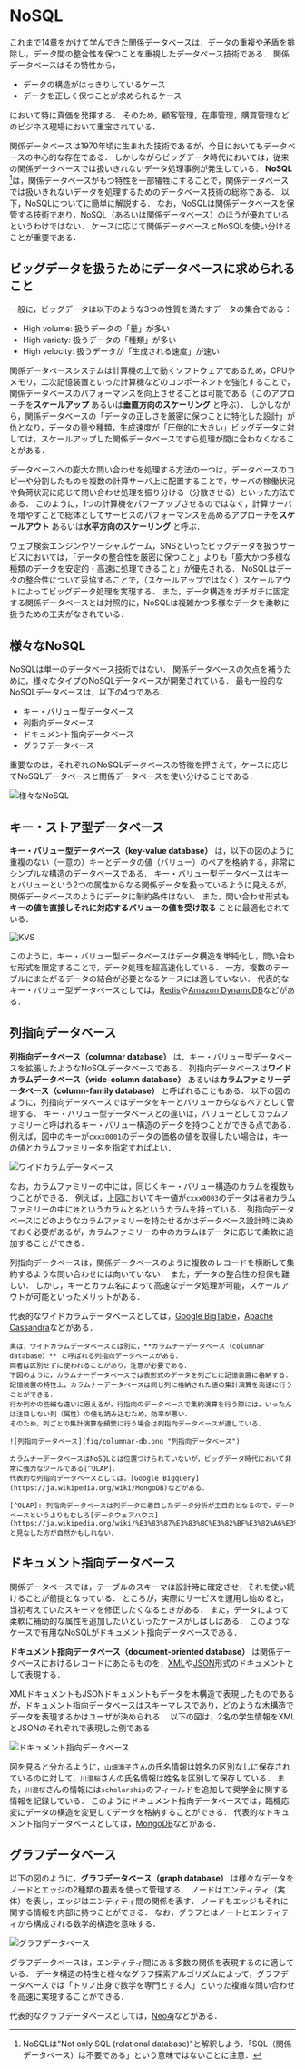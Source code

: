 # NoSQL

これまで14章をかけて学んできた関係データベースは，データの重複や矛盾を排除し，データ間の整合性を保つことを重視したデータベース技術である．
関係データベースはその特性から，
- データの構造がはっきりしているケース
- データを正しく保つことが求められるケース

において特に真価を発揮する．
そのため，顧客管理，在庫管理，購買管理などのビジネス現場において重宝されている．

関係データベースは1970年頃に生まれた技術であるが，今日においてもデータベースの中心的な存在である．
しかしながらビッグデータ時代においては，従来の関係データベースでは扱いきれないデータ処理事例が発生している．
**NoSQL** [^NoSQL]は，関係データベースがもつ特性を一部犠牲にすることで，関係データベースでは扱いきれないデータを処理するためのデータベース技術の総称である．
以下，NoSQLについてに簡単に解説する．
なお，NoSQLは関係データベースを保管する技術であり，NoSQL（あるいは関係データベース）のほうが優れているというわけではない．
ケースに応じて関係データベースとNoSQLを使い分けることが重要である．

[^NoSQL]: NoSQLは"Not only SQL (relational database)"と解釈しよう．「SQL（関係データベース）は不要である」という意味ではないことに注意．


## ビッグデータを扱うためにデータベースに求められること
一般に，ビッグデータは以下のような3つの性質を満たすデータの集合である：
- High volume: 扱うデータの「量」が多い
- High variety: 扱うデータの「種類」が多い
- High velocity: 扱うデータが「生成される速度」が速い

関係データベースシステムは計算機の上で動くソフトウェアであるため，CPUやメモリ，二次記憶装置といった計算機などのコンポーネントを強化することで，関係データベースのパフォーマンスを向上させることは可能である（このアプローチを**スケールアップ** あるいは**垂直方向のスケーリング** と呼ぶ）．
しかしながら，関係データベースの「データの正しさを厳密に保つことに特化した設計」が仇となり，データの量や種類，生成速度が「圧倒的に大きい」ビッグデータに対しては，スケールアップした関係データベースですら処理が間に合わなくなることがある．

データベースへの膨大な問い合わせを処理する方法の一つは，データベースのコピーや分割したものを複数の計算サーバ上に配置することで，サーバの稼働状況や負荷状況に応じて問い合わせ処理を振り分ける（分散させる）といった方法である．
このように，1つの計算機をパワーアップさせるのではなく，計算サーバを増やすことで総体としてサービスのパフォーマンスを高めるアプローチを**スケールアウト** あるいは**水平方向のスケーリング** と呼ぶ．

ウェブ検索エンジンやソーシャルゲーム，SNSといったビッグデータを扱うサービスにおいては，「データの整合性を厳密に保つこと」よりも「膨大かつ多様な種類のデータを安定的・高速に処理できること」が優先される．
NoSQLはデータの整合性について妥協することで，（スケールアップではなく）スケールアウトによってビッグデータ処理を実現する．
また，データ構造をガチガチに固定する関係データベースとは対照的に，NoSQLは複雑かつ多様なデータを柔軟に扱うための工夫がなされている．


## 様々なNoSQL
NoSQLは単一のデータベース技術ではない．
関係データベースの欠点を補うために，様々なタイプのNoSQLデータベースが開発されている．
最も一般的なNoSQLデータベースは，以下の4つである．
- キー・バリュー型データベース
- 列指向データベース
- ドキュメント指向データベース
- グラフデータベース

重要なのは，それぞれのNoSQLデータベースの特徴を押さえて，ケースに応じてNoSQLデータベースと関係データベースを使い分けることである．

![様々なNoSQL](fig/nosql.png "様々なNoSQL")


## キー・ストア型データベース
**キー・バリュー型データベース（key-value database）** は，以下の図のように重複のない（一意の）キーとデータの値（バリュー）のペアを格納する，非常にシンプルな構造のデータベースである．
キー・バリュー型データベースはキーとバリューという2つの属性からなる関係データを扱っているように見えるが，関係データベースのようにデータに制約条件はない．
また，問い合わせ形式も**キーの値を直接しそれに対応するバリューの値を受け取る** ことに最適化されている．

![KVS](fig/KVS.png "KVS")

このように，キー・バリュー型データベースはデータ構造を単純化し，問い合わせ形式を限定することで，データ処理を超高速化している．
一方，複数のテーブルにまたがるデータの結合が必要となるケースには適していない．
代表的なキー・バリュー型データベースとしては，[Redis](https://ja.wikipedia.org/wiki/Redis)や[Amazon DynamoDB](https://ja.wikipedia.org/wiki/Amazon_DynamoDB)などがある．


## 列指向データベース
**列指向データベース（columnar database）** は．キー・バリュー型データベースを拡張したようなNoSQLデータベースである．
列指向データベースは**ワイドカラムデータベース（wide-column database）** あるいは**カラムファミリーデータベース（column-family database）** と呼ばれることもある．
以下の図のように，列指向データベースではデータをキーとバリューからなるペアとして管理する．
キー・バリュー型データベースとの違いは，バリューとしてカラムファミリーと呼ばれるキー・バリュー構造のデータを持つことができる点である．
例えば，図中のキーが`cxxx0001`のデータの価格の値を取得したい場合は，キーの値とカラムファミリー名を指定すればよい．

![ワイドカラムデータベース](fig/wide-column-db.png "ワイドカラムデータベース")

なお，カラムファミリーの中には，同じくキー・バリュー構造のカラムを複数もつことができる．
例えば，上図においてキー値が`cxxx0003`のデータは`著者`カラムファミリーの中に`姓`というカラムと`名`というカラムを持っている．
列指向データベースにどのようなカラムファミリーを持たせるかはデータベース設計時に決めておく必要があるが，カラムファミリーの中のカラムはデータに応じて柔軟に追加することができる．

列指向データベースは，関係データベースのように複数のレコードを横断して集約するような問い合わせには向いていない．
また，データの整合性の担保も難しい．
しかし，キーとカラム名によって高速なデータ処理が可能，スケールアウトが可能といったメリットがある．

代表的なワイドカラムデータベースとしては，[Google BigTable](https://ja.wikipedia.org/wiki/Bigtable)，[Apache Cassandra](https://ja.wikipedia.org/wiki/Apache_Cassandra)などがある．


```{note}
実は，ワイドカラムデータベースとは別に，**カラムナーデータベース（columnar database）** と呼ばれる列指向データベースがある．
両者は区別せずに使われることがあり，注意が必要である．
下図のように，カラムナーデータベースでは表形式のデータを列ごとに記憶装置に格納する．
記憶装置の特性上，カラムナーデータベースは同じ列に格納された値の集計演算を高速に行うことができる．
行か列かの些細な違いに思えるが，行指向のデータベースで集約演算を行う際には，いったんは注目しない列（属性）の値も読み込むため，効率が悪い．
そのため，列ごとの集計演算を頻繁に行う場合は列指向データベースが適している．

![列指向データベース](fig/columnar-db.png "列指向データベース")

カラムナーデータベースはNoSQLとは位置づけられていないが，ビッグデータ時代において非常に強力なツールである[^OLAP]．
代表的な列指向データベースとしては，[Google Bigquery](https://ja.wikipedia.org/wiki/MongoDB)などがある．

[^OLAP]: 列指向データベースは列データに着目したデータ分析が主目的となるので，データベースというよりもむしろ[データウェアハウス](https://ja.wikipedia.org/wiki/%E3%83%87%E3%83%BC%E3%82%BF%E3%82%A6%E3%82%A7%E3%82%A2%E3%83%8F%E3%82%A6%E3%82%B9)と見なした方が自然かもしれない．
```


## ドキュメント指向データベース
関係データベースでは，テーブルのスキーマは設計時に確定させ，それを使い続けることが前提となっている．
ところが，実際にサービスを運用し始めると，当初考えていたスキーマを修正したくなるときがある．
また，データによって柔軟に補助的な属性を追加したいといったケースがしばしばある．
このようなケースで有用なNoSQLがドキュメント指向データベースである．

**ドキュメント指向データベース（document-oriented database）** は関係データベースにおけるレコードにあたるものを，[XML](https://ja.wikipedia.org/wiki/Extensible_Markup_Language)や[JSON](https://ja.wikipedia.org/wiki/JavaScript_Object_Notation)形式のドキュメントとして表現する．

XMLドキュメントもJSONドキュメントもデータを木構造で表現したものであるが，ドキュメント指向データベースはスキーマレスであり，どのような木構造でデータを表現するかはユーザが決められる．
以下の図は，2名の学生情報をXMLとJSONのそれぞれで表現した例である．

![ドキュメント指向データベース](fig/document-oriented-db.png "ドキュメント指向データベース")

図を見ると分かるように，`山畑滝子`さんの氏名情報は姓名の区別なしに保存されているのに対して，`川澄桜`さんの氏名情報は姓名を区別して保存している．
また，`川澄桜`さんの情報には`scholarship`のフィールドを追加して奨学金に関する情報を記録している．
このようにドキュメント指向データベースでは，臨機応変にデータの構造を変更してデータを格納することができる．
代表的なドキュメント指向データベースとしては，[MongoDB](https://ja.wikipedia.org/wiki/MongoDB)などがある．



## グラフデータベース
以下の図のように，**グラフデータベース（graph database）** は様々なデータをノードとエッジの2種類の要素を使って管理する．
ノードはエンティティ（実体）を表し，エッジはエンティティ間の関係を表す．
ノードもエッジもそれに関する情報を内部に持つことができる．
なお，グラフとはノートとエンティティから構成される数学的構造を意味する．

![グラフデータベース](fig/graph-database.png "グラフデータベース")

グラフデータベースは，エンティティ間にある多数の関係を表現するのに適している．
データ構造の特性と様々なグラフ探索アルゴリズムによって，グラフデータベースでは「トリノ出身で数学を専門とする人」といった複雑な問い合わせを高速に実現することができる．

代表的なグラフデータベースとしては，[Neo4j](https://ja.wikipedia.org/wiki/Neo4j)などがある．


